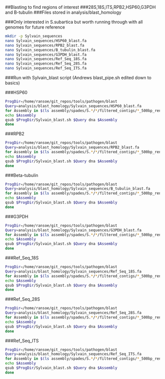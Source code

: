##Blasting to find regions of interest
###28S,18S,ITS,RPB2,HSP60,G3PDH and B-tubulin 
###Files stored in analysis/blast_homology


###Only interested in S.subartica but worth running through with all genomes for future reference

```bash
mkdir -p Sylvain_sequences
nano Sylvain_sequences/HSP60_blast.fa
nano Sylvain_sequences/RPB2_blast.fa
nano Sylvain_sequences/B_tubulin_blast.fa
nano Sylvain_sequences/G3PDH_blast.fa
nano Sylvain_sequences/Ref_Seq_18S.fa
nano Sylvain_sequences/Ref_Seq_28S.fa
nano Sylvain_sequences/Ref_Seq_ITS.fa
```

###Run with Sylvain_blast script (Andrews blast_pipe.sh edited down to basics)

###HSP60
```bash
ProgDir=/home/ransoe/git_repos/tools/pathogen/blast
Query=analysis/blast_homology/Sylvain_sequences/HSP60_blast.fa 
for Assembly in $(ls assembly/spades/S.*/*/filtered_contigs/*_500bp_renamed.fasta); do
echo $Assembly
qsub $ProgDir/Sylvain_blast.sh $Query dna $Assembly
done
```

###RPB2
```bash
ProgDir=/home/ransoe/git_repos/tools/pathogen/blast
Query=analysis/blast_homology/Sylvain_sequences/RPB2_blast.fa 
for Assembly in $(ls assembly/spades/S.*/*/filtered_contigs/*_500bp_renamed.fasta); do
echo $Assembly
qsub $ProgDir/Sylvain_blast.sh $Query dna $Assembly
done
```

###Beta-tubulin
```bash
ProgDir=/home/ransoe/git_repos/tools/pathogen/blast
Query=analysis/blast_homology/Sylvain_sequences/B_tubulin_blast.fa 
for Assembly in $(ls assembly/spades/S.*/*/filtered_contigs/*_500bp_renamed.fasta); do
echo $Assembly
qsub $ProgDir/Sylvain_blast.sh $Query dna $Assembly
done
```

###G3PDH
```bash
ProgDir=/home/ransoe/git_repos/tools/pathogen/blast
Query=analysis/blast_homology/Sylvain_sequences/G3PDH_blast.fa 
for Assembly in $(ls assembly/spades/S.*/*/filtered_contigs/*_500bp_renamed.fasta); do
echo $Assembly
qsub $ProgDir/Sylvain_blast.sh $Query dna $Assembly
done
```

###Ref_Seq_18S
```bash
ProgDir=/home/ransoe/git_repos/tools/pathogen/blast
Query=analysis/blast_homology/Sylvain_sequences/Ref_Seq_18S.fa 
for Assembly in $(ls assembly/spades/S.*/*/filtered_contigs/*_500bp_renamed.fasta); do
echo $Assembly
qsub $ProgDir/Sylvain_blast.sh $Query dna $Assembly
done
```

###Ref_Seq_28S
```bash
ProgDir=/home/ransoe/git_repos/tools/pathogen/blast
Query=analysis/blast_homology/Sylvain_sequences/Ref_Seq_28S.fa 
for Assembly in $(ls assembly/spades/S.*/*/filtered_contigs/*_500bp_renamed.fasta); do
echo $Assembly
qsub $ProgDir/Sylvain_blast.sh $Query dna $Assembly
done
```

###Ref_Seq_ITS
```bash
ProgDir=/home/ransoe/git_repos/tools/pathogen/blast
Query=analysis/blast_homology/Sylvain_sequences/Ref_Seq_ITS.fa 
for Assembly in $(ls assembly/spades/S.*/*/filtered_contigs/*_500bp_renamed.fasta); do
echo $Assembly
qsub $ProgDir/Sylvain_blast.sh $Query dna $Assembly
done
```
